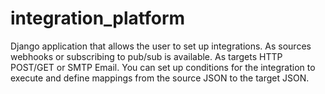 # integration_platform
Django application that allows the user to set up integrations. As sources webhooks or subscribing to pub/sub is available. As targets HTTP POST/GET or SMTP Email. You can set up conditions for the integration to execute and define mappings from the source JSON to the target JSON.
